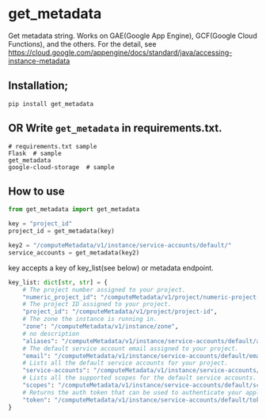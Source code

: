 # get_metadata
Get metadata string. Works on GAE(Google App Engine), GCF(Google Cloud Functions), and the others.
For the detail, see https://cloud.google.com/appengine/docs/standard/java/accessing-instance-metadata


## Installation;
~~~console
pip install get_metadata
~~~

## OR Write `get_metadata` in requirements.txt.

~~~
# requirements.txt sample
Flask  # sample
get_metadata
google-cloud-storage  # sample
~~~


## How to use
~~~python
from get_metadata import get_metadata

key = "project_id"
project_id = get_metadata(key)

key2 = "/computeMetadata/v1/instance/service-accounts/default/"
service_accounts = get_metadata(key2)
~~~

key accepts a key of key_list(see below) or metadata endpoint.

~~~python
key_list: dict[str, str] = {
    # The project number assigned to your project.
    "numeric_project_id": "/computeMetadata/v1/project/numeric-project-id",
    # The project ID assigned to your project.
    "project_id": "/computeMetadata/v1/project/project-id",
    # The zone the instance is running in.
    "zone": "/computeMetadata/v1/instance/zone",
    # no description
    "aliases": "/computeMetadata/v1/instance/service-accounts/default/aliases",
    # The default service account email assigned to your project.
    "email": "/computeMetadata/v1/instance/service-accounts/default/email",
    # Lists all the default service accounts for your project.
    "service-accounts": "/computeMetadata/v1/instance/service-accounts/default/",
    # Lists all the supported scopes for the default service accounts.
    "scopes": "/computeMetadata/v1/instance/service-accounts/default/scopes",
    # Returns the auth token that can be used to authenticate your application to other Google Cloud APIs.
    "token": "/computeMetadata/v1/instance/service-accounts/default/token",
}
~~~